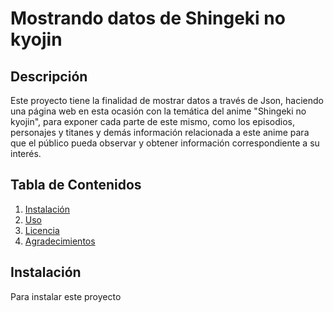 # Mostrando datos de Shingeki no kyojin

## Descripción
Este proyecto tiene la finalidad de mostrar datos a través de Json, haciendo una página web en esta ocasión con la temática del anime "Shingeki no kyojin", para exponer cada parte de este mismo, como los episodios, personajes y titanes y demás información relacionada a este anime para que el público pueda observar y obtener información correspondiente a su interés.

## Tabla de Contenidos
1. [Instalación](#instalación)
2. [Uso](#uso)
3. [Licencia](#licencia)
4. [Agradecimientos](#agradecimientos)

## Instalación 
Para instalar este proyecto 